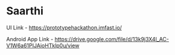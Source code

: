 # Saarthi
UI Link -
https://prototypehackathon.imfast.io/

Android App Link -
https://drive.google.com/file/d/13k9j3X4l_AC-V1W6a61PIJAioHTklp0u/view

